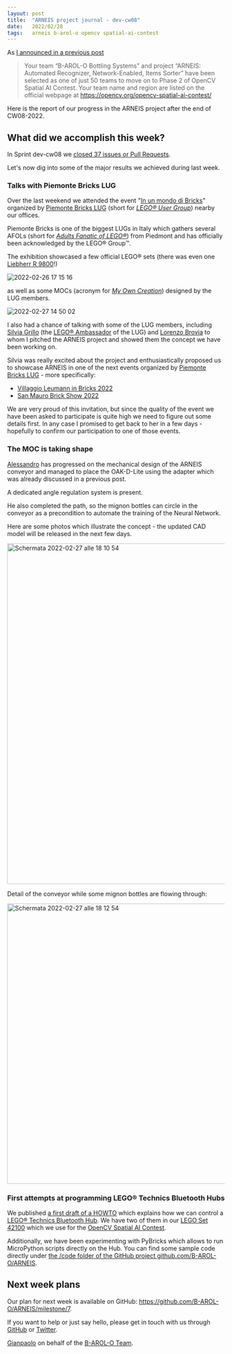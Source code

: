 ```yaml
---
layout: post
title:  "ARNEIS project journal - dev-cw08"
date:   2022/02/28
tags: 	arneis b-arol-o opencv spatial-ai-contest
---
```


<!--
<a href="https://opencv.org/opencv-spatial-ai-contest/#finalists"><img src="https://user-images.githubusercontent.com/75182/146637995-3266f15d-81a4-4470-a337-965404340121.jpg" alt="OpenCV Spatial AI Contest Finalist" width="40%"></a>

Welcome to our weekly status report of the [ARNEIS project](https://github.com/B-AROL-O/ARNEIS)!
-->

As [I announced in a previous post](https://gmacario.github.io/posts/2021-12-18-arneis-spatial-ai-finalist)

> Your team “B-AROL-O Bottling Systems” and project “ARNEIS: Automated Recognizer, Network-Enabled, Items Sorter” have been selected as one of just 50 teams to move on to Phase 2 of OpenCV Spatial AI Contest.
> Your team name and region are listed on the official webpage at <https://opencv.org/opencv-spatial-ai-contest/​>

Here is the report of our progress in the ARNEIS project after the end of CW08-2022.

## What did we accomplish this week?

In Sprint dev-cw08 we [closed 37 issues or Pull Requests](https://github.com/B-AROL-O/ARNEIS/issues?q=is%3Aclosed+milestone%3Adev-cw08).

<!-- TODO: Add screenshot of <https://github.com/orgs/B-AROL-O/projects/1/views/5> -->

Let's now dig into some of the major results we achieved during last week.

### Talks with Piemonte Bricks LUG

Over the last weekend we attended the event "[In un mondo di Bricks](https://facebook.com/events/s/in-un-mondo-di-bricks/2779705722333200/)" organized by [Piemonte Bricks LUG](https://www.piemontebricks.it/) (short for [_LEGO&reg; User Group_](https://arneis.readthedocs.io/en/latest/acronyms.html)) nearby our offices.

Piemonte Bricks is one of the biggest LUGs in Italy which gathers several AFOLs (short for [_Adults Fanatic of LEGO&reg;_](https://arneis.readthedocs.io/en/latest/acronyms.html)) from Piedmont and has officially been acknowledged by the LEGO&reg; Group&trade;.

The exhibition showcased a few official LEGO&reg; sets (there was even one [Liebherr R 9800](https://arneis.readthedocs.io/en/latest/lego-set-42100)!)

![2022-02-26 17 15 16](https://user-images.githubusercontent.com/75182/155892860-5a31bcd6-3c4e-4c50-a264-f7bace8e0821.jpg)

as well as some MOCs (acronym for [_My Own Creation_](https://arneis.readthedocs.io/en/latest/acronyms.html)) designed by the LUG members.

![2022-02-27 14 50 02](https://user-images.githubusercontent.com/75182/155892920-4ec40aa5-0ac0-4f49-b9ac-f14ebc413ef0.jpg)

I also had a chance of talking with some of the LUG members, including [Silvia Grillo](https://www.facebook.com/silvia.grillo.10) (the [LEGO&reg; Ambassador](https://lan.lego.com/) of the LUG) and [Lorenzo Brovia](https://www.facebook.com/ilbrovia) to whom I pitched the ARNEIS project and showed them the concept we have been working on.

Silvia was really excited about the project and enthusiastically proposed us to showcase ARNEIS in one of the next events organized by [Piemonte Bricks LUG](https://www.facebook.com/piemontebricksLUG/) - more specifically:

- [Villaggio Leumann in Bricks 2022](https://github.com/B-AROL-O/ARNEIS/issues/208)
- [San Mauro Brick Show 2022](https://github.com/B-AROL-O/ARNEIS/issues/130)

We are very proud of this invitation, but since the quality of the event we have been asked to participate is quite high we need to figure out some details first.
In any case I promised to get back to her in a few days - hopefully to confirm our participation to one of those events.

### The MOC is taking shape

[Alessandro](https://github.com/alv67) has progressed on the mechanical design of the ARNEIS conveyor and managed to place the OAK-D-Lite using the adapter which was already discussed in a previous post.

A dedicated angle regulation system is present.

He also completed the path, so the mignon bottles can circle in the conveyor as a precondition to automate the training of the Neural Network.

Here are some photos which illustrate the concept - the updated CAD model will be released in the next few days.

<img width="789" alt="Schermata 2022-02-27 alle 18 10 54" src="https://user-images.githubusercontent.com/25162080/155892312-163273f9-9819-4a22-a2d6-13e2cd9ebfd2.png">

Detail of the conveyor while some mignon bottles are flowing through:

<img width="649" alt="Schermata 2022-02-27 alle 18 12 54" src="https://user-images.githubusercontent.com/25162080/155892314-46ae256b-e8de-42fc-ae4b-65b02baa8086.png">

### First attempts at programming LEGO&reg; Technics Bluetooth Hubs

We published [a first draft of a HOWTO](https://arneis.readthedocs.io/en/latest/howto/howto-control-rpi-poweredup.html) which explains how we can control a [LEGO&reg; Technics Bluetooth Hub](https://www.bricklink.com/v2/catalog/catalogitem.page?P=bb0961c01&idColor=86#T=C&C=86).
We have two of them in our [LEGO Set 42100](https://arneis.readthedocs.io/en/latest/lego-set-42100) which we use for the [OpenCV Spatial AI Contest](https://opencv.org/opencv-spatial-ai-contest/).

Additionally, we have been experimenting with PyBricks which allows to run MicroPython scripts directly on the Hub.
You can find some sample code directly under [the /code folder of the GitHub project github.com/B-AROL-O/ARNEIS](https://github.com/B-AROL-O/ARNEIS/tree/main/code/pybricks-test01).

## Next week plans

Our plan for next week is available on GitHub: <https://github.com/B-AROL-O/ARNEIS/milestone/7>.

<!-- TODO: Add screenshot of <https://github.com/orgs/B-AROL-O/projects/1/views/1> -->

<!-- ## That's all, folks -->

<!-- Thanks for reading up to here! -->

<!-- Thanks for reading up to the end of such long post! -->

If you want to help or just say hello, please get in touch with us through [GitHub](https://github.com/B-AROL-O/ARNEIS) or [Twitter](https://twitter.com/baroloteam).

[Gianpaolo](https://github.com/gmacario) on behalf of the [B-AROL-O Team](https://github.com/b-arol-o).

<!-- EOF -->
